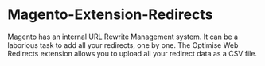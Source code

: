 Magento-Extension-Redirects
===========================

Magento has an internal URL Rewrite Management system. It can be a laborious task to add all your redirects, one by one.  The Optimise Web Redirects extension allows you to upload all your redirect data as a CSV file.
